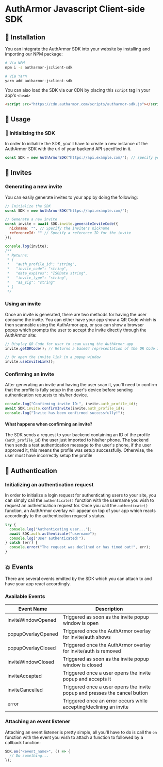# AuthArmor Javascript Client-side SDK

## 🏁 Installation

You can integrate the AuthArmor SDK into your website by installing and importing our NPM package:

```bash
# Via NPM
npm i -s autharmor-jsclient-sdk

# Via Yarn
yarn add autharmor-jsclient-sdk
```

You can also load the SDK via our CDN by placing this `script` tag in your app's `<head>`

```html
<script src="https://cdn.autharmor.com/scripts/autharmor-sdk.js"></script>
```

## 🧭 Usage

### 🚀 Initializing the SDK

In order to initialize the SDK, you'll have to create a new instance of the AuthArmor SDK with the url of your backend API specified in it.

```javascript
const SDK = new AuthArmorSDK("https://api.example.com/"); // specify your backend's url
```

## 🧲 Invites

### Generating a new invite

You can easily generate invites to your app by doing the following:

```javascript
// Initialize the SDK
const SDK = new AuthArmorSDK("https://api.example.com/");

// Generate a new invite
const invite = await SDK.invite.generateInviteCode({
  nickname: "", // Specify the invite's nickname
  referenceId: "" // Specify a reference ID for the invite
});

console.log(invite);
/**
 * Returns:
 * {
 *   "auth_profile_id": "string",
 *   "invite_code": "string",
 *   "date_expires": "ISODate string",
 *   "invite_type": "string",
 *   "aa_sig": "string"
 * }
 */
```

### Using an invite

Once an invite is generated, there are two methods for having the user consume the invite. You can either have your app show a QR Code which is then scannable using the AuthArmor app, or you can show a browser popup which prompts the user to accept the invite directly through the AuthArmor site:

```javascript
// Display QR Code for user to scan using the AuthArmor app
invite.getQRCode(); // Returns a base64 representation of the QR Code image which can be used by supplying it to an <img> tag

// Or open the invite link in a popup window
invite.useInviteLink();
```

### Confirming an invite

After generating an invite and having the user scan it, you'll need to confirm that the profile is fully setup in the user's device before sending authentication requests to his/her device.

```javascript
console.log("Confirming invite ID:", invite.auth_profile_id);
await SDK.invite.confirmInvite(invite.auth_profile_id);
console.log("Invite has been confirmed successfully!");
```

#### What happens when confirming an invite?

The SDK sends a request to your backend containing an ID of the profile (`auth_profile_id`) the user just imported to his/her phone. The backend then sends a test authentication message to the user's phone, if the user approved it, this means the profile was setup successfully. Otherwise, the user must have incorrectly setup the profile

## 🔏 Authentication

### Initializing an authentication request

In order to initialize a login request for authenticating users to your site, you can simply call the `authenticate()` function with the username you wish to request an authentication request for. Once you call the `authenticate()` function, an AuthArmor overlay will appear on top of your app which reacts accordingly to the authentication request's status.

```javascript
try {
  console.log("Authenticating user...");
  await SDK.auth.authenticate("username");
  console.log("User authenticated!");
} catch (err) {
  console.error("The request was declined or has timed out!", err);
}
```

## 💥 Events

There are several events emitted by the SDK which you can attach to and have your app react accordingly.

### Available Events

| Event Name         | Description                                                                |
| ------------------ | -------------------------------------------------------------------------- |
| inviteWindowOpened | Triggered as soon as the invite popup window is open                       |
| popupOverlayOpened | Triggered once the AuthArmor overlay for invite/auth shows                 |
| popupOverlayClosed | Triggered once the AuthArmor overlay for invite/auth is removed            |
| inviteWindowClosed | Triggered as soon as the invite popup window is closed                     |
| inviteAccepted     | Triggered once a user opens the invite popup and accepts it                |
| inviteCancelled    | Triggered once a user opens the invite popup and presses the cancel button |
| error              | Triggered once an error occurs while accepting/declining an invite         |

### Attaching an event listener

Attaching an event listener is pretty simple, all you'll have to do is call the `on` function with the event you wish to attach a function to followed by a callback function:

```javascript
SDK.on("<event_name>", () => {
  // Do something...
});
```
